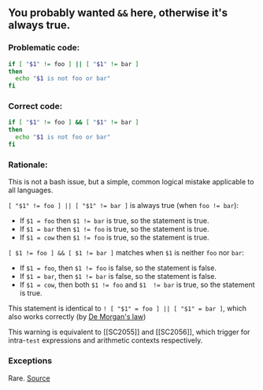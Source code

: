 ## You probably wanted `&&` here, otherwise it's always true.

### Problematic code:

```sh
if [ "$1" != foo ] || [ "$1" != bar ]
then
  echo "$1 is not foo or bar"
fi
```

### Correct code:

```sh
if [ "$1" != foo ] && [ "$1" != bar ]
then
  echo "$1 is not foo or bar"
fi
```

### Rationale:

This is not a bash issue, but a simple, common logical mistake applicable to all languages. 

`[ "$1" != foo ] || [ "$1" != bar ]` is always true (when `foo != bar`):

* If `$1 = foo` then `$1 != bar` is true, so the statement is true.
* If `$1 = bar` then `$1 != foo` is true, so the statement is true.
* If `$1 = cow` then `$1 != foo` is true, so the statement is true.

`[ $1 != foo ] && [ $1 != bar ]` matches when `$1` is neither `foo` nor `bar`:

* If `$1 = foo`, then `$1 != foo` is false, so the statement is false.
* If `$1 = bar`, then `$1 != bar` is false, so the statement is false.
* If `$1 = cow`, then both `$1 != foo` and `$1  != bar` is true, so the statement is true.

This statement is identical to `! [ "$1" = foo ] || [ "$1" = bar ]`, which also works correctly (by [De Morgan's law](https://en.wikipedia.org/wiki/De_Morgan%27s_laws))

This warning is equivalent to [[SC2055]] and [[SC2056]], which trigger for intra-`test` expressions and arithmetic contexts respectively.

### Exceptions

Rare.
[Source](https://github.com/koalaman/shellcheck/wiki/SC2252)

